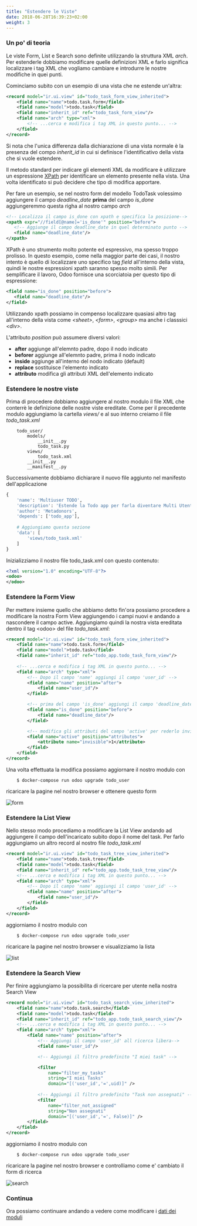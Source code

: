 ```yaml
---
title: "Estendere le Viste"
date: 2018-06-28T16:39:23+02:00
weight: 3
---
```


### Un po' di teoria

Le viste Form, List e Search sono definite utilizzando la struttura XML _arch_. Per estenderle dobbiamo modificare quelle definizioni XML e farlo significa localizzare i tag XML che vogliamo cambiare e introdurre le nostre modifiche in quei punti.

Cominciamo subito con un esempio di una vista che ne estende un'altra:

```xml
<record model="ir.ui.view" id="todo_task_form_view_inherited">
    <field name="name">todo.task.form</field>
    <field name="model">todo.task</field>
    <field name="inherit_id" ref="todo_task_form_view"/>
    <field name="arch" type="xml">
        <!-- ...cerca e modifica i tag XML in questo punto... -->
    </field>
</record>
```

Si nota che l'unica differenza dalla dichiarazione di una vista normale è la presenza del compo _inherit\_id_ in cui si definisce l'identificativo della vista che si vuole estendere.

Il metodo standard per indicare gli elementi XML da modificare è utilizzare un espressione [XPath](https://it.wikipedia.org/wiki/XPath) per identificare un
 elemento presente nella vista. Una volta identificato si può decidere che tipo di modifica apportare.

 Per fare un esempio, se nel nostro form del modello TodoTask volessimo aggiungere il campo _deadline\_date_ **prima** del campo _is\_done_ aggiungeremmo questa righa al nostro campo _arch_

 ```xml
 <!-- Localizza il campo is_done con xpath e specifica la posizione--> 
<xpath expr="//field[@name]='is_done'" position="before">
    <!-- Aggiunge il campo deadline_date in quel determinato punto -->
    <field name="deadline_date"/>
</xpath>
 ```

 XPath è uno strumento molto potente ed espressivo, ma spesso troppo prolisso. In questo esempio, come nella maggior parte dei casi, il nostro intento è quello di localizzare uno specifico tag _field_ all'interno della vista, quindi le nostre espressioni xpath saranno spesso molto simili. Per semplificare il lavoro, Odoo fornisce una scorciatoia per questo tipo di espressione:

 ```xml
 <field name="is_done" position="before">
    <field name="deadline_date"/>
</field>
 ```

Utilizzando xpath possiamo in compenso localizzare quasiasi altro tag all'interno della vista come _\<sheet\>_, _\<form\>_, _\<group\>_ ma anche i classsici _\<div\>_. 


L'attributo _position_ può assumere diversi valori:

- **after** aggiunge all'elemnto padre, dopo il nodo indicato
- **beforer** aggiunge all'elemnto padre, prima il nodo indicato
- **inside** aggiunge all'interno del nodo indicato (default)
- **replace** sostituisce l'elemento indicato
- **attributo** modifica gli attributi XML dell'elemento indicato

### Estendere le nostre viste

Prima di procedere dobbiamo aggiungere al nostro modulo il file XML che conterrè le definizione delle nostre viste ereditate. Come per il precedente modulo aggiungiamo la cartella _views/_ e al suo interno creiamo il file _todo\_task.xml_

```
    todo_user/
        models/
            __init__.py
            todo_task.py
        views/
            todo_task.xml
        __init__.py
        __manifest__.py
```

Successivamente dobbiamo dichiarare il nuovo file aggiunto nel manifesto dell'applicazione 

```python
{
    'name': 'Multiuser TODO',
    'description': 'Estende la Todo app per farla diventare Multi Utente',
    'author': 'Metadonors',
    'depends': ['todo_app'],
    
    # Aggiungiamo questa sezione
    'data': [
        'views/todo_task.xml'
    ]
}
```

Inizializziamo il nostro file todo_task.xml con questo contenuto:

```xml
<?xml version="1.0" encoding="UTF-8"?>
<odoo>
</odoo>
```

### Estendere la Form View

Per mettere insieme quello che abbiamo detto fin'ora possiamo procedere a modificare la nostra Form View aggiungendo i campi nuovi e andando a nascondere il campo active. Aggiungiamo quindi la nostra vista ereditata dentro il tag \<odoo\> del file _todo\_task.xml_:

```xml
<record model="ir.ui.view" id="todo_task_form_view_inherited">
    <field name="name">todo.task.form</field>
    <field name="model">todo.task</field>
    <field name="inherit_id" ref="todo_app.todo_task_form_view"/>
    
    <!-- ...cerca e modifica i tag XML in questo punto... -->
    <field name="arch" type="xml">
        <!-- Dopo il campo 'name' aggiungi il campo 'user_id' -->
        <field name="name" position="after">
            <field name="user_id"/>
        </field>

        <!-- prima del campo 'is_done' aggiungi il campo 'deadline_date' -->
        <field name="is_done" position="before">
            <field name="deadline_date"/>
        </field>

        <!-- modifica gli attributi del campo 'active' per rederlo invisibile -->
        <field name="active" positiion="attributes">
            <attribute name="invisible">1</attribute>
        </field>
    </field>
</record>
```

Una volta effettuata la modifica possiamo aggiornare il nostro modulo con

```
    $ docker-compose run odoo upgrade todo_user
```

ricaricare la pagine nel nostro browser e ottenere questo form

![form](/odoo.workshop/screen/estendere_viste/form.png?width=60pc)


### Estendere la List View

Nello stesso modo procediamo a modificare la List View andando ad aggiungere il campo dell'incaricato subito dopo il nome del task. Per farlo aggiungiamo un altro record al nostro file _todo\_task.xml_

```xml
<record model="ir.ui.view" id="todo_task_tree_view_inherited">
    <field name="name">todo.task.tree</field>
    <field name="model">todo.task</field>
    <field name="inherit_id" ref="todo_app.todo_task_tree_view"/>
    <!-- ...cerca e modifica i tag XML in questo punto... -->
    <field name="arch" type="xml">
        <!-- Dopo il campo 'name' aggiungi il campo 'user_id' -->
        <field name="name" position="after">
            <field name="user_id"/>
        </field>
    </field>
</record>
```

aggiorniamo il nostro modulo con

```
    $ docker-compose run odoo upgrade todo_user
```

ricaricare la pagine nel nostro browser e visualizziamo la lista

![list](/odoo.workshop/screen/estendere_viste/list.png?width=60pc)


### Estendere la Search View

Per finire aggiungiamo la possibilita di ricercare per utente nella nostra Search View
```xml
<record model="ir.ui.view" id="todo_task_search_view_inherited">
    <field name="name">todo.task.search</field>
    <field name="model">todo.task</field>
    <field name="inherit_id" ref="todo_app.todo_task_search_view"/>
    <!-- ...cerca e modifica i tag XML in questo punto... -->
    <field name="arch" type="xml">
        <field name="name" position="after">
            <!-- Aggiungi il campo 'user_id' all ricerca libera-->
            <field name="user_id"/>

            <!-- Aggiungi il filtro predefinito "I miei task" -->

            <filter 
                name="filter_my_tasks" 
                string="I miei Tasks" 
                domain="[('user_id','=',uid)]" />
            
            <!-- Aggiungi il filtro predefinito "Task non assegnati" -->
            <filter 
                name="filter_not_assigned" 
                string="Non assegnati" 
                domain="[('user_id','=', False)]" />
        </field>
    </field>
</record>

```

aggiorniamo il nostro modulo con

```
    $ docker-compose run odoo upgrade todo_user
```

ricaricare la pagine nel nostro browser e controlliamo come e' cambiato il form di ricerca

![search](/odoo.workshop/screen/estendere_viste/search.png?width=60pc)


### Continua

Ora possiamo continuare andando a vedere come modificare i [dati dei moduli](/odoo.workshop/inheritance/estendere_dati/)
